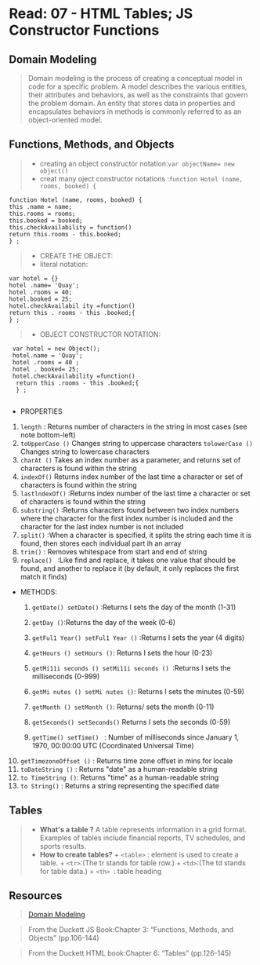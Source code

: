 # Read: 07 - HTML Tables; JS Constructor Functions
## Domain Modeling

> Domain modeling is the process of creating a conceptual model in code for a specific problem. A model describes the various entities, their attributes and behaviors, 
  as well as the constraints that govern the problem domain. An entity that stores data in properties and encapsulates behaviors in methods is commonly referred to as 
  an object-oriented model.

## Functions, Methods, and Objects
 > + creating an object constructor notation:`var objectName= new object()`
 > + creat many oject constructor notations :`function Hotel (name, rooms, booked) {`
```
function Hotel (name, rooms, booked) {
this .name = name;
this.rooms = rooms;
this.booked = booked;
this.checkAvailability = function()
return this.rooms - this.booked;
} ;
```
> + CREATE THE OBJECT:
  >  + literal notation:            
 ```
var hotel = {}                            
hotel .name= 'Quay';
hotel .rooms = 40;
hotel.booked = 25;
hotel.checkAvailabil ity =function()
return this . rooms - this .booked;{
} ;
```


> + OBJECT CONSTRUCTOR NOTATION:
   
  
 ```
  var hotel = new Object();
  hotel.name = 'Quay';
  hotel .rooms = 40 ;
  hotel . booked= 25;
  hotel.checkAvailability =function()
   return this .rooms - this .booked;{
   } ;
   
   ```
 
 + PROPERTIES

  1. `length` : Returns number of characters in the string in most cases (see note bottom-left)
  2. `toUpperCase ()` Changes string to uppercase characters
   `tolowerCase ()` Changes string to lowercase characters
  3. `charAt ()` Takes an index number as a parameter, and returns set of characters is found within the string
  4. `indexOf()` Returns index number of the last time a character or set of characters is found within the string
  5. `lastlndexOf()` :Returns index number of the last time a character or set of characters is found within the string
  6. `substring()` :Returns characters found between two index numbers where the character for the first index number is included and the character for the last index number is           not included
  7. `split()` :When a character is specified, it splits the string each time it is found, then stores each individual part ih an array
  8. `trim()` : Removes whitespace from start and end of string
  9. `replace() ` :Like find and replace, it takes one value that should be found, and another to replace it (by default, it only replaces the first match it finds)


  + METHODS:
    1. `getDate() setDate()` :Returns I sets the day of the month (1-31)

    2. `getDay ()`:Returns the day of the week (0-6)
    3. `getFul1 Year() setFul1 Year ()` :Returns I sets the year (4 digits)
    4. `getHours () setHours ()`: Returns I sets the hour (0-23)
    5. `getMi11i seconds () setMi11i seconds () `:Returns I sets the milliseconds (0-999)
    6. `getMi nutes () setMi nutes ()`: Returns I sets the minutes (0-59)
    7. `getMonth () setMonth ()`:  Returns/ sets the month (0-11)
    8. `getSeconds() setSeconds()` Returns I sets the seconds (0-59) 
    9. `getTime() setTime() ` : Number of milliseconds since January 1, 1970, 00:00:00 UTC (Coordinated Universal Time)
   10. `getTimezoneOffset ()` : Returns time zone offset in mins for locale
   11. `toDateString ()` : Returns "date" as a human-readable string
   12. `to TimeString ()`: Returns "time" as a human-readable string
   13. `to String()` : Returns a string representing the specified date

## Tables

> + **What's a table ?**
   A table represents information in a grid format. Examples of tables include financial reports, TV schedules, and sports results.
> +  **How to create tables?**
    +  `<table>` : element is used to create a table.
    + `<tr>`:(The tr stands for table row.)
    + `<td>`:(The td stands for table data.)
    +  `<th> `: table heading

## Resources 
> [Domain Modeling](https://github.com/codefellows/domain_modeling#domain-modeling)

> From the Duckett JS Book:Chapter 3: “Functions, Methods, and Objects” (pp.106-144)

> From the Duckett HTML book:Chapter 6: “Tables” (pp.126-145)
